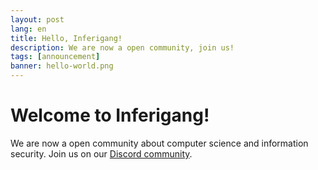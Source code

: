 ```yaml
---
layout: post
lang: en
title: Hello, Inferigang!
description: We are now a open community, join us!
tags: [announcement]
banner: hello-world.png
---
```


# Welcome to Inferigang!

We are now a open community about computer science and information security. Join us on our [Discord community](https://discord.gg/VDFRWxyq5q).
